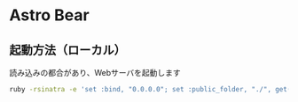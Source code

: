 Astro Bear
==========

起動方法（ローカル）
--------

読み込みの都合があり、Webサーバを起動します

```sh
ruby -rsinatra -e 'set :bind, "0.0.0.0"; set :public_folder, "./", get("/"){"Hello world"}'
```
